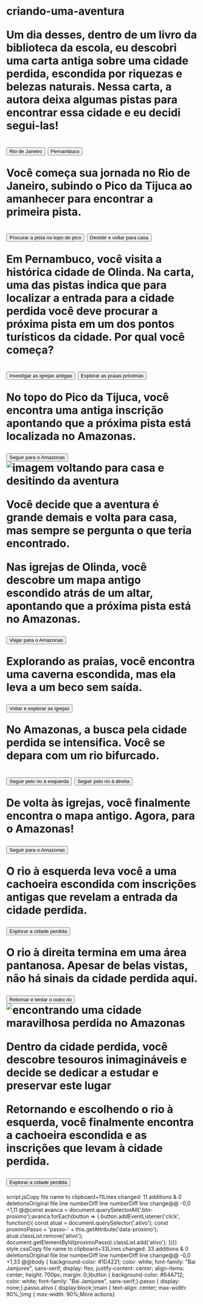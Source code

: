 # criando-uma-aventura<!DOCTYPE html><html lang="pt-BR"><head>    <meta charset="UTF-8">    <meta name="viewport" content="width=device-width, initial-scale=1.0">    <link rel="stylesheet" href="style.css">    <link rel="preconnect" href="https://fonts.googleapis.com">    <link rel="preconnect" href="https://fonts.gstatic.com" crossorigin>    <link href="https://fonts.googleapis.com/css2?family=Bai+Jamjuree:ital,wght@0,200;0,300;0,400;0,500;0,600;0,700;1,200;1,300;1,400;1,500;1,600;1,700&display=swap" rel="stylesheet">    <title>Em busca da cidade perdida</title></head><body>    <main>        <div class="passo ativo" id="passo-0">            <img src="img/cenario-passo0.png" alt="">            <p>Um dia desses, dentro de um livro da biblioteca da escola, eu descobri uma carta antiga sobre uma cidade perdida, escondida por riquezas e belezas naturais. Nessa carta, a autora deixa algumas pistas para encontrar essa cidade e eu decidi segui-las!</p>            <button class="btn-proximo" data-proximo="1">Rio de Janeiro</button>            <button class="btn-proximo" data-proximo="2">Pernambuco</button>        </div>        <div class="passo" id="passo-1">            <p>Você começa sua jornada no Rio de Janeiro, subindo o Pico da Tijuca ao amanhecer para encontrar a primeira pista.</p>            <button class="btn-proximo" data-proximo="3">Procurar a pista no topo do pico</button>            <button class="btn-proximo" data-proximo="4">Desistir e voltar para casa</button>        </div>        <div class="passo" id="passo-2">            <p>Em Pernambuco, você visita a histórica cidade de Olinda. Na carta, uma das pistas indica que para localizar a entrada para a cidade perdida você deve procurar a próxima pista em um dos pontos turísticos da cidade. Por qual você começa?</p>            <button class="btn-proximo" data-proximo="5">Investigar as igrejas antigas</button>            <button class="btn-proximo" data-proximo="6">Explorar as praias próximas</button>        </div>        <div class="passo" id="passo-3">            <p>No topo do Pico da Tijuca, você encontra uma antiga inscrição apontando que a próxima pista está                localizada no Amazonas.</p>            <button class="btn-proximo" data-proximo="7">Seguir para o Amazonas</button>        </div>        <div class="passo" id="passo-4">            <img src="img/cenario-passo4-voltar-casa.png" alt="imagem voltando para casa e desitindo da aventura">            <p>Você decide que a aventura é grande demais e volta para casa, mas sempre se pergunta o que teria                encontrado.</p>        </div>        <div class="passo" id="passo-5">            <p>Nas igrejas de Olinda, você descobre um mapa antigo escondido atrás de um altar, apontando que a próxima                pista está no Amazonas.</p>            <button class="btn-proximo" data-proximo="7">Viajar para o Amazonas</button>        </div>        <div class="passo" id="passo-6">            <p>Explorando as praias, você encontra uma caverna escondida, mas ela leva a um beco sem saída.</p>            <button class="btn-proximo" data-proximo="8">Voltar e explorar as igrejas</button>        </div>        <div class="passo" id="passo-7">            <p>No Amazonas, a busca pela cidade perdida se intensifica. Você se depara com um rio bifurcado.</p>            <button class="btn-proximo" data-proximo="9">Seguir pelo rio à esquerda</button>            <button class="btn-proximo" data-proximo="10">Seguir pelo rio à direita</button>        </div>        <div class="passo" id="passo-8">            <p>De volta às igrejas, você finalmente encontra o mapa antigo. Agora, para o Amazonas!</p>            <button class="btn-proximo" data-proximo="7">Seguir para o Amazonas</button>        </div>        <div class="passo" id="passo-9">            <p>O rio à esquerda leva você a uma cachoeira escondida com inscrições antigas que revelam a entrada da                cidade perdida.</p>            <button class="btn-proximo" data-proximo="11">Explorar a cidade perdida</button>        </div>        <div class="passo" id="passo-10">            <p>O rio à direita termina em uma área pantanosa. Apesar de belas vistas, não há sinais da cidade perdida                aqui.</p>            <button class="btn-proximo" data-proximo="12">Retornar e tentar o outro rio</button>        </div>        <div class="passo" id="passo-11">            <img src="img/cenario-passo11-cidade-perdida.png" alt="encontrando uma cidade maravilhosa perdida no Amazonas">            <p>Dentro da cidade perdida, você descobre tesouros inimagináveis e decide se dedicar a estudar e preservar                este lugar</p>        </div>        <div class="passo" id="passo-12">            <p>Retornando e escolhendo o rio à esquerda, você finalmente encontra a cachoeira escondida e as inscrições                que levam à cidade perdida.</p>            <button class="btn-proximo" data-proximo="11">Explorar a cidade perdida</button>        </div>    </main>    <script src="script.js"></script></body></html>
‎script.jsCopy file name to clipboard+11Lines changed: 11 additions & 0 deletionsOriginal file line numberDiff line numberDiff line change@@ -0,0 +1,11 @@const avanca = document.querySelectorAll('.btn-proximo');avanca.forEach(button => {    button.addEventListener('click', function(){        const atual = document.querySelector('.ativo');        const proximoPasso = 'passo-' + this.getAttribute('data-proximo');        atual.classList.remove('ativo');        document.getElementById(proximoPasso).classList.add('ativo');    })})
‎style.cssCopy file name to clipboard+33Lines changed: 33 additions & 0 deletionsOriginal file line numberDiff line numberDiff line change@@ -0,0 +1,33 @@body {    background-color: #1D4221;    color: white;    font-family: "Bai Jamjuree", sans-serif;    display: flex;    justify-content: center;    align-items: center;    height: 700px;    margin: 0;}button {    background-color: #64A712;    color: white;    font-family: "Bai Jamjuree", sans-serif;}.passo {    display: none;}.passo.ativo {    display:block;}main {    text-align: center;    max-width: 90%;}img {    max-width: 90%;More actions}
